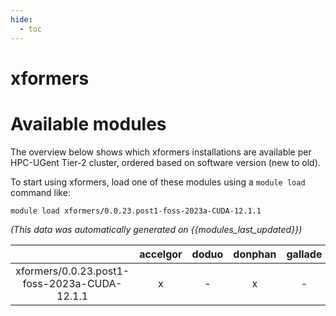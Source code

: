 ```yaml
---
hide:
  - toc
---
```


xformers
========

# Available modules


The overview below shows which xformers installations are available per HPC-UGent Tier-2 cluster, ordered based on software version (new to old).

To start using xformers, load one of these modules using a `module load` command like:

```shell
module load xformers/0.0.23.post1-foss-2023a-CUDA-12.1.1
```

*(This data was automatically generated on {{modules_last_updated}})*  

| |accelgor|doduo|donphan|gallade|joltik|shinx|skitty|
| :---: | :---: | :---: | :---: | :---: | :---: | :---: | :---: |
|xformers/0.0.23.post1-foss-2023a-CUDA-12.1.1|x|-|x|-|-|-|-|
